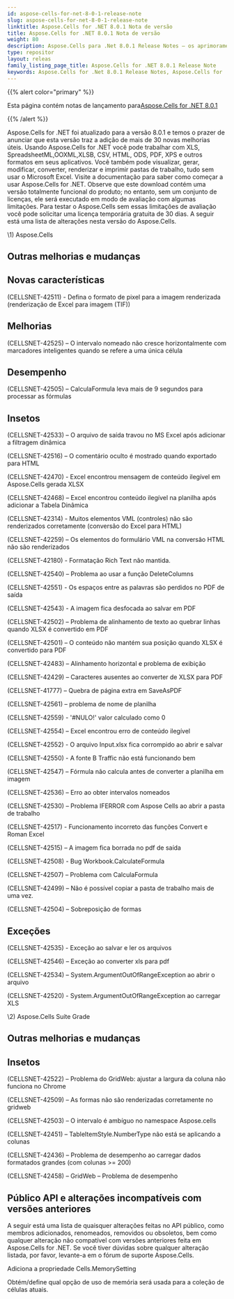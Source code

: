```yaml
---
id: aspose-cells-for-net-8-0-1-release-note
slug: aspose-cells-for-net-8-0-1-release-note
linktitle: Aspose.Cells for .NET 8.0.1 Nota de versão
title: Aspose.Cells for .NET 8.0.1 Nota de versão
weight: 80
description: Aspose.Cells para .Net 8.0.1 Release Notes – os aprimoramentos mais recentes, novos recursos e correções
type: repositor
layout: releas
family_listing_page_title: Aspose.Cells for .NET 8.0.1 Release Note
keywords: Aspose.Cells for .Net 8.0.1 Release Notes, Aspose.Cells for .Net 8.0.1 updates and fixe
---
```

{{% alert color="primary" %}} 

 Esta página contém notas de lançamento para[Aspose.Cells for .NET 8.0.1](https://releases.aspose.com/cells/net/new-releases/aspose.cells-for-.net-8.0.1/)

{{% /alert %}} 

 Aspose.Cells for .NET foi atualizado para a versão 8.0.1 e temos o prazer de anunciar que esta versão traz a adição de mais de 30 novas melhorias úteis.
Usando Aspose.Cells for .NET você pode trabalhar com XLS, SpreadsheetML,OOXML,XLSB, CSV, HTML, ODS, PDF, XPS e outros formatos em seus aplicativos. Você também pode visualizar, gerar, modificar, converter, renderizar e imprimir pastas de trabalho, tudo sem usar o Microsoft Excel.
Visite a documentação para saber como começar a usar Aspose.Cells for .NET.
Observe que este download contém uma versão totalmente funcional do produto; no entanto, sem um conjunto de licenças, ele será executado em modo de avaliação com algumas limitações. Para testar o Aspose.Cells sem essas limitações de avaliação você pode solicitar uma licença temporária gratuita de 30 dias.
A seguir está uma lista de alterações nesta versão do Aspose.Cells.

\1) Aspose.Cells 


##  **Outras melhorias e mudanças**

##  **Novas características**


 (CELLSNET-42511) - Defina o formato de pixel para a imagem renderizada (renderização de Excel para imagem (TIF))


##  **Melhorias**


 (CELLSNET-42525) – O intervalo nomeado não cresce horizontalmente com marcadores inteligentes quando se refere a uma única célula


##  **Desempenho**


 (CELLSNET-42505) – CalculaFormula leva mais de 9 segundos para processar as fórmulas


##  **Insetos**


 (CELLSNET-42533) – O arquivo de saída travou no MS Excel após adicionar a filtragem dinâmica

 (CELLSNET-42516) – O comentário oculto é mostrado quando exportado para HTML

 (CELLSNET-42470) - Excel encontrou mensagem de conteúdo ilegível em Aspose.Cells gerada XLSX

 (CELLSNET-42468) – Excel encontrou conteúdo ilegível na planilha após adicionar a Tabela Dinâmica

(CELLSNET-42314) - Muitos elementos VML (controles) não são renderizados corretamente (conversão do Excel para HTML)

 (CELLSNET-42259) – Os elementos do formulário VML na conversão HTML não são renderizados

 (CELLSNET-42180) - Formatação Rich Text não mantida.

 (CELLSNET-42540) – Problema ao usar a função DeleteColumns

 (CELLSNET-42551) - Os espaços entre as palavras são perdidos no PDF de saída

 (CELLSNET-42543) - A imagem fica desfocada ao salvar em PDF

 (CELLSNET-42502) – Problema de alinhamento de texto ao quebrar linhas quando XLSX é convertido em PDF

 (CELLSNET-42501) – O conteúdo não mantém sua posição quando XLSX é convertido para PDF

 (CELLSNET-42483) – Alinhamento horizontal e problema de exibição

 (CELLSNET-42429) – Caracteres ausentes ao converter de XLSX para PDF

 (CELLSNET-41777) – Quebra de página extra em SaveAsPDF

 (CELLSNET-42561) – problema de nome de planilha

 (CELLSNET-42559) - '#NULO!' valor calculado como 0

(CELLSNET-42554) – Excel encontrou erro de conteúdo ilegível

 (CELLSNET-42552) - O arquivo Input.xlsx fica corrompido ao abrir e salvar

 (CELLSNET-42550) - A fonte B Traffic não está funcionando bem

 (CELLSNET-42547) – Fórmula não calcula antes de converter a planilha em imagem

 (CELLSNET-42536) – Erro ao obter intervalos nomeados

 (CELLSNET-42530) – Problema IFERROR com Aspose Cells ao abrir a pasta de trabalho

 (CELLSNET-42517) - Funcionamento incorreto das funções Convert e Roman Excel

 (CELLSNET-42515) – A imagem fica borrada no pdf de saída

 (CELLSNET-42508) - Bug Workbook.CalculateFormula

 (CELLSNET-42507) – Problema com CalculaFormula

 (CELLSNET-42499) – Não é possível copiar a pasta de trabalho mais de uma vez.

 (CELLSNET-42504) – Sobreposição de formas


##  **Exceções**


 (CELLSNET-42535) - Exceção ao salvar e ler os arquivos

 (CELLSNET-42546) – Exceção ao converter xls para pdf

 (CELLSNET-42534) – System.ArgumentOutOfRangeException ao abrir o arquivo

(CELLSNET-42520) - System.ArgumentOutOfRangeException ao carregar XLS



 \2) Aspose.Cells Suíte Grade


##  **Outras melhorias e mudanças**

##  **Insetos**


 (CELLSNET-42522) – Problema do GridWeb: ajustar a largura da coluna não funciona no Chrome

 (CELLSNET-42509) – As formas não são renderizadas corretamente no gridweb

 (CELLSNET-42503) – O intervalo é ambíguo no namespace Aspose.cells

 (CELLSNET-42451) – TableItemStyle.NumberType não está se aplicando a colunas

 (CELLSNET-42436) – Problema de desempenho ao carregar dados formatados grandes (com colunas >= 200)

 (CELLSNET-42458) – GridWeb – Problema de desempenho




##  **Público API e alterações incompatíveis com versões anteriores**


 A seguir está uma lista de quaisquer alterações feitas no API público, como membros adicionados, renomeados, removidos ou obsoletos, bem como qualquer alteração não compatível com versões anteriores feita em Aspose.Cells for .NET. Se você tiver dúvidas sobre qualquer alteração listada, por favor, levante-a em o fórum de suporte Aspose.Cells.



 Adiciona a propriedade Cells.MemorySetting

 Obtém/define qual opção de uso de memória será usada para a coleção de células atuais.


